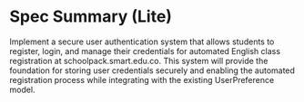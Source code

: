 # Spec Summary (Lite)

Implement a secure user authentication system that allows students to register, login, and manage their credentials for automated English class registration at schoolpack.smart.edu.co. This system will provide the foundation for storing user credentials securely and enabling the automated registration process while integrating with the existing UserPreference model.